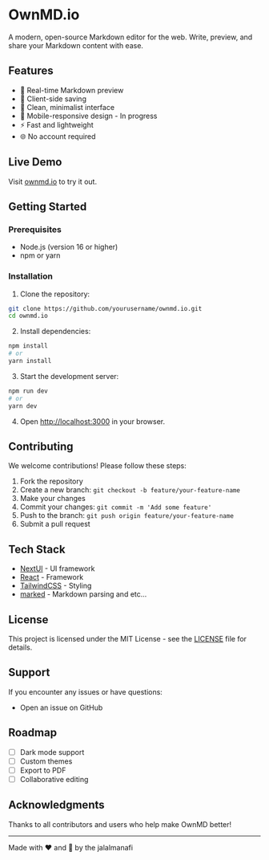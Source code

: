 # OwnMD.io

A modern, open-source Markdown editor for the web. Write, preview, and share your Markdown content with ease.

## Features

- 🚀 Real-time Markdown preview
- 💾 Client-side saving
- 🎨 Clean, minimalist interface
- 📱 Mobile-responsive design - In progress
- ⚡ Fast and lightweight
- 🌐 No account required

## Live Demo

Visit [ownmd.io](https://ownmd.io) to try it out.

## Getting Started

### Prerequisites

- Node.js (version 16 or higher)
- npm or yarn

### Installation

1. Clone the repository:
```bash
git clone https://github.com/yourusername/ownmd.io.git
cd ownmd.io
```

2. Install dependencies:
```bash
npm install
# or
yarn install
```

3. Start the development server:
```bash
npm run dev
# or
yarn dev
```

4. Open [http://localhost:3000](http://localhost:3000) in your browser.

## Contributing

We welcome contributions! Please follow these steps:

1. Fork the repository
2. Create a new branch: `git checkout -b feature/your-feature-name`
3. Make your changes
4. Commit your changes: `git commit -m 'Add some feature'`
5. Push to the branch: `git push origin feature/your-feature-name`
6. Submit a pull request

## Tech Stack

- [NextUI](https://nextui.org//) - UI framework
- [React](https://reactjs.org/) - Framework
- [TailwindCSS](https://tailwindcss.com/) - Styling
- [marked](https://marked.js.org/) - Markdown parsing and etc...

## License

This project is licensed under the MIT License - see the [LICENSE](LICENSE) file for details.

## Support

If you encounter any issues or have questions:

- Open an issue on GitHub

## Roadmap

- [ ] Dark mode support
- [ ] Custom themes
- [ ] Export to PDF
- [ ] Collaborative editing

## Acknowledgments

Thanks to all contributors and users who help make OwnMD better!

---

Made with ❤️ and 🍻 by the jalalmanafi
